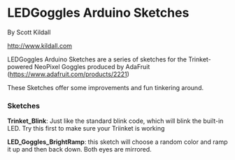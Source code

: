 LEDGoggles Arduino Sketches
=============================

By Scott Kildall

http://www.kildall.com


LEDGoggles Arduino Sketches are a series of sketches for the Trinket-powered NeoPixel Goggles produced by AdaFruit (https://www.adafruit.com/products/2221)

These Sketches offer some improvements and fun tinkering around.


### Sketches
**Trinket_Blink**: Just like the standard blink code, which will blink the built-in LED. Try this first to make sure your Triinket is working

**LED_Goggles_BrightRamp**: this sketch will choose a random color and ramp it up and then back down. Both eyes are mirrored.